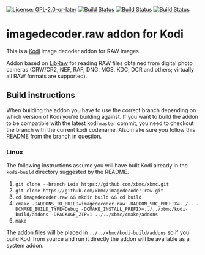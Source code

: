 [![License: GPL-2.0-or-later](https://img.shields.io/badge/License-GPL%20v2+-blue.svg)](LICENSE.md)
[![Build Status](https://travis-ci.org/xbmc/imagedecoder.raw.svg?branch=Leia)](https://travis-ci.org/xbmc/imagedecoder.raw/branches)
[![Build Status](https://dev.azure.com/teamkodi/binary-addons/_apis/build/status/xbmc.imagedecoder.raw?branchName=Leia)](https://dev.azure.com/teamkodi/binary-addons/_build/latest?definitionId=28&branchName=Leia)
[![Build Status](https://jenkins.kodi.tv/view/Addons/job/xbmc/job/imagedecoder.raw/job/Leia/badge/icon)](https://jenkins.kodi.tv/blue/organizations/jenkins/xbmc%2Fimagedecoder.raw/branches/)

# imagedecoder.raw addon for Kodi

This is a [Kodi](https://kodi.tv) image decoder addon for RAW images.

Addon based on [LibRaw](https://www.libraw.org/) for reading RAW files obtained
from digital photo cameras (CRW/CR2, NEF, RAF, DNG, MOS, KDC, DCR and others;
virtually all RAW formats are supported).

## Build instructions

When building the addon you have to use the correct branch depending on which version of Kodi you're building against.
If you want to build the addon to be compatible with the latest kodi `master` commit, you need to checkout the branch with the current kodi codename.
Also make sure you follow this README from the branch in question.

### Linux

The following instructions assume you will have built Kodi already in the `kodi-build` directory 
suggested by the README.

1. `git clone --branch Leia https://github.com/xbmc/xbmc.git`
2. `git clone https://github.com/xbmc/imagedecoder.raw.git`
3. `cd imagedecoder.raw && mkdir build && cd build`
4. `cmake -DADDONS_TO_BUILD=imagedecoder.raw -DADDON_SRC_PREFIX=../.. -DCMAKE_BUILD_TYPE=Debug -DCMAKE_INSTALL_PREFIX=../../xbmc/kodi-build/addons -DPACKAGE_ZIP=1 ../../xbmc/cmake/addons`
5. `make`

The addon files will be placed in `../../xbmc/kodi-build/addons` so if you build Kodi from source and run it directly 
the addon will be available as a system addon.
